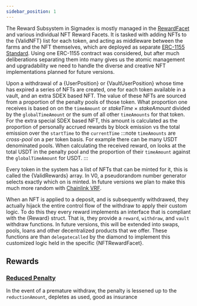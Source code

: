 ```yaml
---
sidebar_position: 1
---
```


The Reward Subsystem in Sigmadex is mostly managed in the [RewardFacet](../../Api%20Specification/facets/RewardFacet) and various individual NFT Reward Facets. It is tasked with adding NFTs to the {ValidNFT} list for each token, and acting as middleware between the farms and the NFT themselves, which are deployed as separate [ERC-1155 Standard](https://eips.ethereum.org/EIPS/eip-1155).  Using one ERC-1155 contract was considered, but after much deliberations separating them into many gives us the atomic management and upgradability we need to handle the diverse and creative NFT implementations planned for future versions.

Upon a withdrawal of a {UserPosition} or {VaultUserPosition} whose time has expired a series of NFTs are created, one for each token available in a vault, and an extra SDEX based NFT.  The value of these NFTs are sourced from a proportion of the penalty pools of those token.  What proportion one receives is based on on the `timeAmount` or $stakeTime \times stakeAmount$ divided by the `globalTimeAmount` or the sum of all other `timeAmounts` for that token. For the extra special SDEX based NFT, this amount is calculated as the proportion of personally accrued rewards by block emission vs the total emission over the `startTime` to the `currentTime`
:::note
`timeAmounts` are *cross-pool* on a per token basis. For example there can be many USDT denominated pools.  When calculating the received reward, on looks at the total USDT in the penalty pool and the proportion of their `timeAmount` against the `globalTimeAmount` for USDT.
::: 

Every token in the system has a list of NFTs that can be minted for it, this is called the {ValidRewards} array.  In V0, a pseudorandom number generator selects exactly which on is minted.  In future versions we plan to make this much more random with [Chainlink VRF](https://docs.chain.link/docs/chainlink-vrf/). 

When an NFT is applied to a deposit, and is subsequently withdrawed, they actually hijack the entire control flow of the withdraw to apply their custom logic.  To do this they every reward implements an interface that is compliant with the {Reward} struct.  That is, they provide a `reward`, `withdraw`, and `vault` withdraw functions.  In future versions, this will be extended into swaps, pools, loans and other decentralized products that we offer.  These functions are than `delegatecalled` by the diamond to implement this customized logic held in the specific {NFTRewardFacet}.

## Rewards

### [Reduced Penalty](./Reduced%20Penalty)
In the event of a premature withdraw, the penalty is lessened up to the `reductionAmount`, depletes as used, good as insurance
